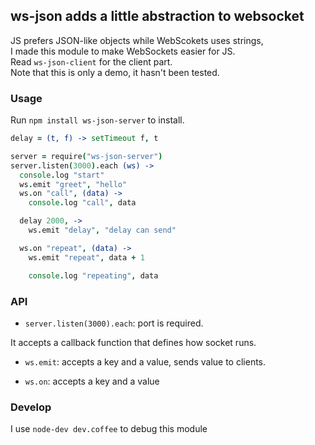 
ws-json adds a little abstraction to websocket
------

JS prefers JSON-like objects while WebScokets uses strings,  
I made this module to make WebSockets easier for JS.  
Read `ws-json-client` for the client part.  
Note that this is only a demo, it hasn't been tested.  

### Usage

Run `npm install ws-json-server` to install.  

```coffee
delay = (t, f) -> setTimeout f, t

server = require("ws-json-server")
server.listen(3000).each (ws) ->
  console.log "start"
  ws.emit "greet", "hello"
  ws.on "call", (data) ->
    console.log "call", data

  delay 2000, ->
    ws.emit "delay", "delay can send"

  ws.on "repeat", (data) ->
    ws.emit "repeat", data + 1

    console.log "repeating", data
```

### API

* `server.listen(3000).each`: port is required.

It accepts a callback function that defines how socket runs.

* `ws.emit`: accepts a key and a value, sends value to clients.

* `ws.on`: accepts a key and a value

### Develop

I use `node-dev dev.coffee` to debug this module